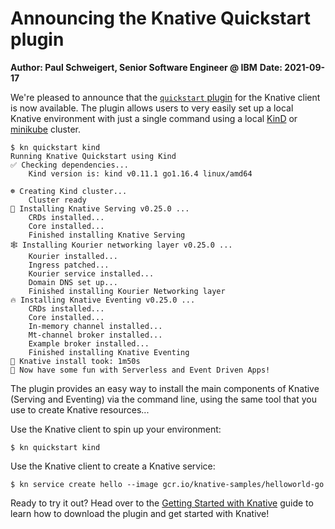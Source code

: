 # Announcing the Knative Quickstart plugin

**Author: Paul Schweigert, Senior Software Engineer @ IBM**
**Date: 2021-09-17**

We're pleased to announce that the [`quickstart` plugin](https://github.com/knative-sandbox/kn-plugin-quickstart) for the Knative client is now available. The plugin allows users to very easily set up a local Knative environment with just a single command using a local [KinD](https://kind.sigs.k8s.io/) or [minikube](https://minikube.sigs.k8s.io/) cluster.

```
$ kn quickstart kind
Running Knative Quickstart using Kind
✅ Checking dependencies...
    Kind version is: kind v0.11.1 go1.16.4 linux/amd64

☸ Creating Kind cluster...
    Cluster ready
🍿 Installing Knative Serving v0.25.0 ...
    CRDs installed...
    Core installed...
    Finished installing Knative Serving
🕸️ Installing Kourier networking layer v0.25.0 ...
    Kourier installed...
    Ingress patched...
    Kourier service installed...
    Domain DNS set up...
    Finished installing Kourier Networking layer
🔥 Installing Knative Eventing v0.25.0 ...
    CRDs installed...
    Core installed...
    In-memory channel installed...
    Mt-channel broker installed...
    Example broker installed...
    Finished installing Knative Eventing
🚀 Knative install took: 1m50s
🎉 Now have some fun with Serverless and Event Driven Apps!
```

The plugin provides an easy way to install the main components of Knative (Serving and Eventing) via the command line, using the same tool that you use to create Knative resources...

Use the Knative client to spin up your environment:
```
$ kn quickstart kind
```

Use the Knative client to create a Knative service:
```
$ kn service create hello --image gcr.io/knative-samples/helloworld-go
```

Ready to try it out? Head over to the [Getting Started with Knative](https://knative.dev/docs/getting-started/) guide to learn how to download the plugin and get started with Knative!
